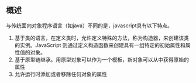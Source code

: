 
## 概述

与传统面向对象程序语言（如java）不同的是，javascript具有以下特点。
1. 基于类的语言，在定义类时，允许定义特殊的方法，称为构造器，来创建该类的实例。JavaScript 则通过定义构造函数来创建具有一组特定的初始属性和属性值的对象。
2. 基于原型链继承。用原型对象可以作为一个模板，新对象可以从中获得原始的属性
3. 允许运行时添加或者移除任何对象的属性

